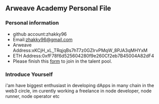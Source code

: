 ## Arweave Academy Personal File

### Personal information

- github account:zhakky96
- Email:zhakky96@gmail.com
- Arweave Address:xKCjH_xL_TRqjqBs7hT7z0GZIrvPMqW_8PJA3qMHYxM
- ETH Address:0xfF78f6d525604280f9e260Cf2eb7B45004A82dF4
- Please finish this [form](https://docs.google.com/forms/d/e/1FAIpQLSfWA5fIIcBgmRppm3jNz5vmf9Mai_QMVil-2pO4r7YKn_Zhtw/viewform?usp=sf_link) to join in the talent pool.

### Introduce Yourself
 i'am have biggest enthusiast in developing dApps in many chain in the web3 circle, im curently working a freelance in node developer, node runner, node operator etc
